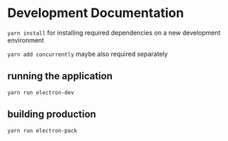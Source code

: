 # Development Documentation

`yarn install` for installing required dependencies on a new development environment

`yarn add concurrently` maybe also required separately

## running the application

`yarn run electron-dev`

## building production

`yarn run electron-pack`

